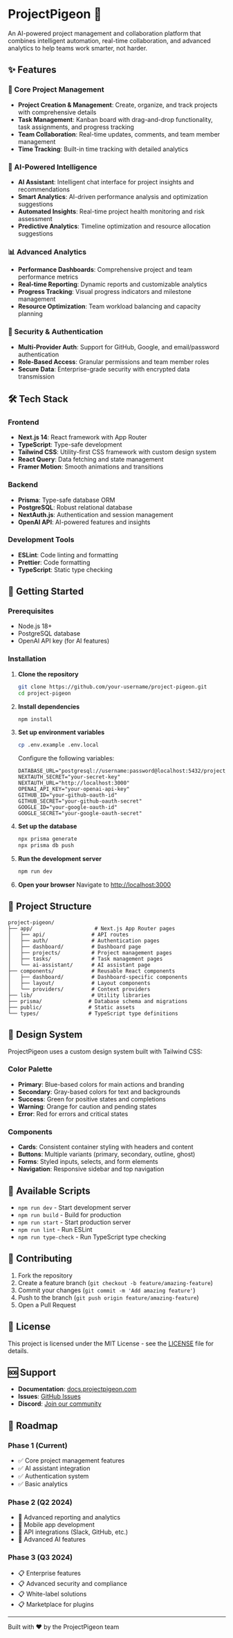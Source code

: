 # ProjectPigeon 🚀

An AI-powered project management and collaboration platform that combines intelligent automation, real-time collaboration, and advanced analytics to help teams work smarter, not harder.

## ✨ Features

### 🎯 Core Project Management
- **Project Creation & Management**: Create, organize, and track projects with comprehensive details
- **Task Management**: Kanban board with drag-and-drop functionality, task assignments, and progress tracking
- **Team Collaboration**: Real-time updates, comments, and team member management
- **Time Tracking**: Built-in time tracking with detailed analytics

### 🤖 AI-Powered Intelligence
- **AI Assistant**: Intelligent chat interface for project insights and recommendations
- **Smart Analytics**: AI-driven performance analysis and optimization suggestions
- **Automated Insights**: Real-time project health monitoring and risk assessment
- **Predictive Analytics**: Timeline optimization and resource allocation suggestions

### 📊 Advanced Analytics
- **Performance Dashboards**: Comprehensive project and team performance metrics
- **Real-time Reporting**: Dynamic reports and customizable analytics
- **Progress Tracking**: Visual progress indicators and milestone management
- **Resource Optimization**: Team workload balancing and capacity planning

### 🔐 Security & Authentication
- **Multi-Provider Auth**: Support for GitHub, Google, and email/password authentication
- **Role-Based Access**: Granular permissions and team member roles
- **Secure Data**: Enterprise-grade security with encrypted data transmission

## 🛠 Tech Stack

### Frontend
- **Next.js 14**: React framework with App Router
- **TypeScript**: Type-safe development
- **Tailwind CSS**: Utility-first CSS framework with custom design system
- **React Query**: Data fetching and state management
- **Framer Motion**: Smooth animations and transitions

### Backend
- **Prisma**: Type-safe database ORM
- **PostgreSQL**: Robust relational database
- **NextAuth.js**: Authentication and session management
- **OpenAI API**: AI-powered features and insights

### Development Tools
- **ESLint**: Code linting and formatting
- **Prettier**: Code formatting
- **TypeScript**: Static type checking

## 🚀 Getting Started

### Prerequisites
- Node.js 18+ 
- PostgreSQL database
- OpenAI API key (for AI features)

### Installation

1. **Clone the repository**
   ```bash
   git clone https://github.com/your-username/project-pigeon.git
   cd project-pigeon
   ```

2. **Install dependencies**
   ```bash
   npm install
   ```

3. **Set up environment variables**
   ```bash
   cp .env.example .env.local
   ```
   
   Configure the following variables:
   ```env
   DATABASE_URL="postgresql://username:password@localhost:5432/project_pigeon"
   NEXTAUTH_SECRET="your-secret-key"
   NEXTAUTH_URL="http://localhost:3000"
   OPENAI_API_KEY="your-openai-api-key"
   GITHUB_ID="your-github-oauth-id"
   GITHUB_SECRET="your-github-oauth-secret"
   GOOGLE_ID="your-google-oauth-id"
   GOOGLE_SECRET="your-google-oauth-secret"
   ```

4. **Set up the database**
   ```bash
   npx prisma generate
   npx prisma db push
   ```

5. **Run the development server**
   ```bash
   npm run dev
   ```

6. **Open your browser**
   Navigate to [http://localhost:3000](http://localhost:3000)

## 📁 Project Structure

```
project-pigeon/
├── app/                    # Next.js App Router pages
│   ├── api/               # API routes
│   ├── auth/              # Authentication pages
│   ├── dashboard/         # Dashboard page
│   ├── projects/          # Project management pages
│   ├── tasks/             # Task management pages
│   └── ai-assistant/      # AI assistant page
├── components/            # Reusable React components
│   ├── dashboard/         # Dashboard-specific components
│   ├── layout/            # Layout components
│   └── providers/         # Context providers
├── lib/                   # Utility libraries
├── prisma/               # Database schema and migrations
├── public/               # Static assets
└── types/                # TypeScript type definitions
```

## 🎨 Design System

ProjectPigeon uses a custom design system built with Tailwind CSS:

### Color Palette
- **Primary**: Blue-based colors for main actions and branding
- **Secondary**: Gray-based colors for text and backgrounds
- **Success**: Green for positive states and completions
- **Warning**: Orange for caution and pending states
- **Error**: Red for errors and critical states

### Components
- **Cards**: Consistent container styling with headers and content
- **Buttons**: Multiple variants (primary, secondary, outline, ghost)
- **Forms**: Styled inputs, selects, and form elements
- **Navigation**: Responsive sidebar and top navigation

## 🔧 Available Scripts

- `npm run dev` - Start development server
- `npm run build` - Build for production
- `npm run start` - Start production server
- `npm run lint` - Run ESLint
- `npm run type-check` - Run TypeScript type checking

## 🤝 Contributing

1. Fork the repository
2. Create a feature branch (`git checkout -b feature/amazing-feature`)
3. Commit your changes (`git commit -m 'Add amazing feature'`)
4. Push to the branch (`git push origin feature/amazing-feature`)
5. Open a Pull Request

## 📝 License

This project is licensed under the MIT License - see the [LICENSE](LICENSE) file for details.

## 🆘 Support

- **Documentation**: [docs.projectpigeon.com](https://docs.projectpigeon.com)
- **Issues**: [GitHub Issues](https://github.com/your-username/project-pigeon/issues)
- **Discord**: [Join our community](https://discord.gg/projectpigeon)

## 🚀 Roadmap

### Phase 1 (Current)
- ✅ Core project management features
- ✅ AI assistant integration
- ✅ Authentication system
- ✅ Basic analytics

### Phase 2 (Q2 2024)
- 🔄 Advanced reporting and analytics
- 🔄 Mobile app development
- 🔄 API integrations (Slack, GitHub, etc.)
- 🔄 Advanced AI features

### Phase 3 (Q3 2024)
- 📋 Enterprise features
- 📋 Advanced security and compliance
- 📋 White-label solutions
- 📋 Marketplace for plugins

---

Built with ❤️ by the ProjectPigeon team 